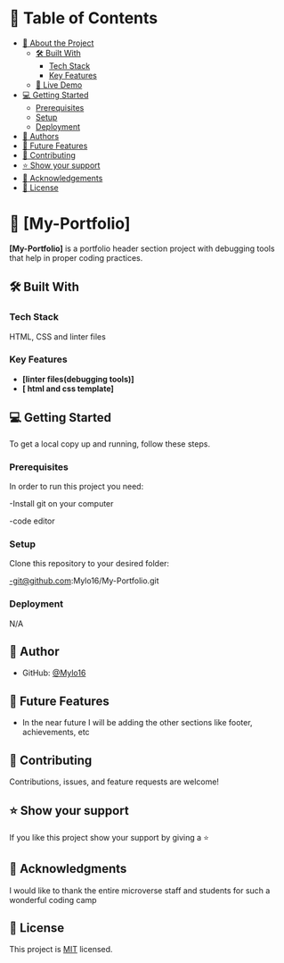 # 📗 Table of Contents

- [📖 About the Project](#about-project)
  - [🛠 Built With](#built-with)
    - [Tech Stack](#tech-stack)
    - [Key Features](#key-features)
  - [🚀 Live Demo](#live-demo)
- [💻 Getting Started](#getting-started)
  - [Prerequisites](#prerequisites)
  - [Setup](#setup)
  - [Deployment](#triangular_flag_on_post-deployment)
- [👥 Authors](#authors)
- [🔭 Future Features](#future-features)
- [🤝 Contributing](#contributing)
- [⭐️ Show your support](#support)
- [🙏 Acknowledgements](#acknowledgements)
- [📝 License](#license)

# 📖 [My-Portfolio] <a name="about-project"></a>

**[My-Portfolio]** is a portfolio header section project with debugging tools that help in proper coding practices.

## 🛠 Built With <a name="built-with"></a>

### Tech Stack <a name="tech-stack"></a>

HTML, CSS and linter files

### Key Features <a name="key-features"></a>

- **[linter files(debugging tools)]**
- **[ html and css template]**



## 💻 Getting Started <a name="getting-started"></a>

To get a local copy up and running, follow these steps.

### Prerequisites

In order to run this project you need:

-Install git on your computer

-code editor


### Setup

Clone this repository to your desired folder:

-git@github.com:Mylo16/My-Portfolio.git

### Deployment

N/A


## 👥 Author <a name="authors"></a>


- GitHub: [@Mylo16](https://github.com/Mylo16)

## 🔭 Future Features <a name="future-features"></a>

- In the near future I will be adding the other sections like footer, achievements, etc

## 🤝 Contributing <a name="contributing"></a>

Contributions, issues, and feature requests are welcome!

## ⭐️ Show your support <a name="support"></a>

If you like this project show your support by giving a ⭐️

## 🙏 Acknowledgments <a name="acknowledgements"></a>

I would like to thank the entire microverse staff and students for such a wonderful coding camp

## 📝 License <a name="license"></a>

This project is [MIT](./MIT.md) licensed.
